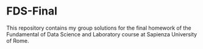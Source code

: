 # FDS-Final
This repository contains my group solutions for the final homework of the Fundamental of Data Science and Laboratory course at Sapienza University of Rome. 
